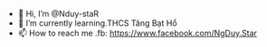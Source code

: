 - 👋 Hi, I’m @Nduy-staR
- 🌱 I’m currently learning.THCS Tăng Bạt Hổ
- 📫 How to reach me .fb:
https://www.facebook.com/NgDuy.Star
<!---
Nduy-staR/Nduy-staR is a ✨ special ✨ repository because its `README.md` (this file) appears on your GitHub profile.
You can click the Preview link to take a look at your changes.
--->
